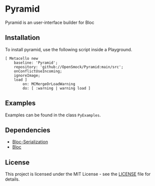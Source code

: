 # Pyramid
Pyramid is an user-interface builder for Bloc


## Installation

To install pyramid, use the following script inside a Playground.

```st
[ Metacello new
	baseline: 'Pyramid';
	repository: 'github://OpenSmock/Pyramid:main/src';
	onConflictUseIncoming;
	ignoreImage;
	load ]
		on: MCMergeOrLoadWarning
		do: [ :warning | warning load ]
```

## Examples

Examples can be found in the class `PyExamples`.

## Dependencies

- [Bloc-Serialization](https://github.com/OpenSmock/Bloc-Serialization)
- [Bloc](https://github.com/pharo-graphics/Bloc)

## License

This project is licensed under the MIT License - see the [LICENSE](LICENSE) file for details.
